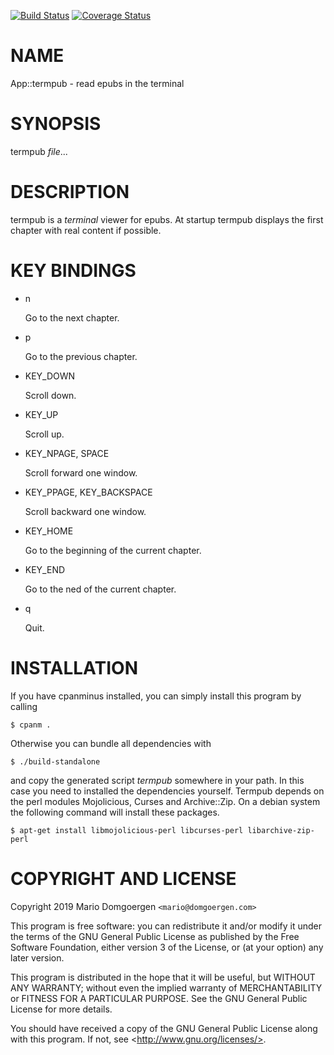 [![Build Status](https://travis-ci.org/mdom/termpub.svg?branch=master)](https://travis-ci.org/mdom/termpub) [![Coverage Status](https://img.shields.io/coveralls/mdom/termpub/master.svg?style=flat)](https://coveralls.io/r/mdom/termpub?branch=master)
# NAME

App::termpub - read epubs in the terminal

# SYNOPSIS

termpub _file_...

# DESCRIPTION

termpub is a _terminal_ viewer for epubs. At startup termpub displays
the first chapter with real content if possible.

# KEY BINDINGS

- n

    Go to the next chapter.

- p

    Go to the previous chapter.

- KEY\_DOWN

    Scroll down.

- KEY\_UP

    Scroll up.

- KEY\_NPAGE, SPACE

    Scroll forward one window.

- KEY\_PPAGE, KEY\_BACKSPACE

    Scroll backward one window.

- KEY\_HOME

    Go to the beginning of the current chapter.

- KEY\_END

    Go to the ned of the current chapter.

- q

    Quit.

# INSTALLATION

If you have cpanminus installed, you can simply install this program
by calling

    $ cpanm .

Otherwise you can bundle all dependencies with

    $ ./build-standalone

and copy the generated script _termpub_ somewhere in your path. In this
case you need to installed the dependencies yourself. Termpub depends
on the perl modules Mojolicious, Curses and Archive::Zip. On a debian
system the following command will install these packages.

    $ apt-get install libmojolicious-perl libcurses-perl libarchive-zip-perl

# COPYRIGHT AND LICENSE 

Copyright 2019 Mario Domgoergen `<mario@domgoergen.com>` 

This program is free software: you can redistribute it and/or modify 
it under the terms of the GNU General Public License as published by 
the Free Software Foundation, either version 3 of the License, or 
(at your option) any later version. 

This program is distributed in the hope that it will be useful, 
but WITHOUT ANY WARRANTY; without even the implied warranty of 
MERCHANTABILITY or FITNESS FOR A PARTICULAR PURPOSE.  See the 
GNU General Public License for more details. 

You should have received a copy of the GNU General Public License 
along with this program.  If not, see &lt;http://www.gnu.org/licenses/>. 
